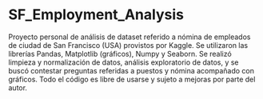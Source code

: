 # SF_Employment_Analysis
Proyecto personal de análisis de dataset referido a nómina de empleados de ciudad de San Francisco (USA) provistos por Kaggle.
Se utilizaron las librerías Pandas, Matplotlib (gráficos), Numpy y Seaborn.
Se realizó limpieza y normalización de datos, análisis exploratorio de datos, y se buscó contestar preguntas referidas a puestos y nómina acompañado con gráficos.
Todo el código es libre de usarse y sujeto a mejoras por parte del autor.
